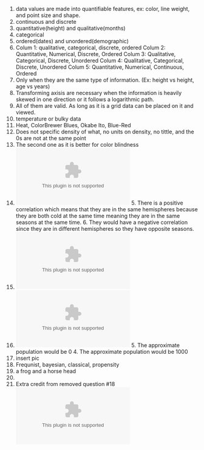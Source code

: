 1. data values are made into quantifiable features, ex: color, line weight, and point size and shape.
2. continuous and discrete
3. quantitative(height) and qualitative(months)
4. categorical
5. ordered(dates) and unordered(demographic)
6. Colum 1: qualitative, categorical, discrete, ordered  Colum 2: Quantitative, Numerical, Discrete, Ordered   Colum 3: Qualitative, Categorical, Discrete, Unordered   Colum 4: Qualitative, Categorical, Discrete, Unordered  Colum 5: Quantitative, Numerical, Continuous, Ordered
7. Only when they are the same type of information. (Ex: height vs height, age vs years)  
8. Transforming axisis are necessary when the information is heavily skewed in one direction or it follows a logarithmic path.    
9. All of them are valid. As long as it is a grid data can be placed on it and viewed. 
10. temperature or bulky data
11. Heat, ColorBrewer Blues, Okabe Ito, Blue-Red
12. Does not specific density of what, no units on density, no tittle, and the 0s are not at the same point
13. The second one as it is better for color blindness
14. ![Excel file](HW5-Q14.xlsx)  5. There is a positive correlation which means that they are in the same hemispheres because they are both cold at the same time meaning they are in the same seasons at the same time.  6. They would have a negative correlation since they are in different hemispheres so they have opposite seasons.
15. ![Excel file](HW5-Q15.xlsx)
16. ![Excel file](HW5-Q16.xlsx)  5. The approximate population would be 0   4. The approximate population would be 1000
17. insert pic 
18. Frequnist, bayesian, classical, propensity
19. a frog and a horse head
20. 
21. Extra credit from removed question #18 ![Excel file](HW5-Q18.xlsx) 
